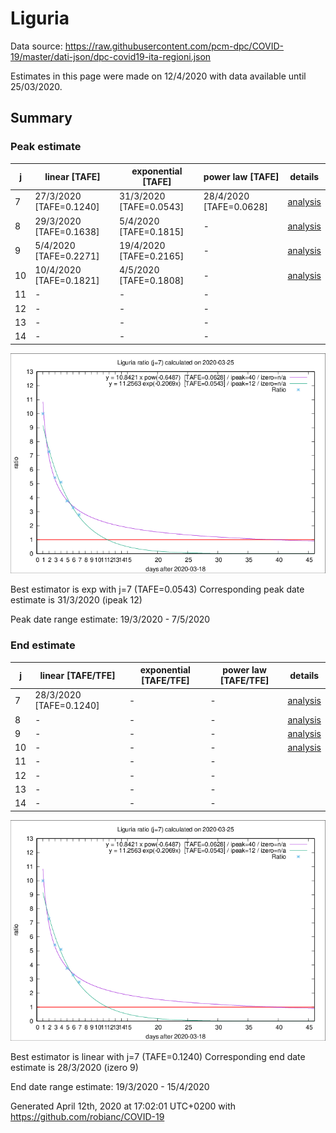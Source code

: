 # Liguria


Data source: https://raw.githubusercontent.com/pcm-dpc/COVID-19/master/dati-json/dpc-covid19-ita-regioni.json

Estimates in this page were made on 12/4/2020 with data available until 25/03/2020.


## Summary 

### Peak estimate 
|j|linear [TAFE]|exponential [TAFE]|power law [TAFE]|details|
|---|----|-----------|---------|-------|
|7|27/3/2020 [TAFE=0.1240]|31/3/2020 [TAFE=0.0543]|28/4/2020 [TAFE=0.0628]|[analysis](COVID-19_liguria_j7_2020-03-25.md)|
|8|29/3/2020 [TAFE=0.1638]|5/4/2020 [TAFE=0.1815]|-|[analysis](COVID-19_liguria_j8_2020-03-25.md)|
|9|5/4/2020 [TAFE=0.2271]|19/4/2020 [TAFE=0.2165]|-|[analysis](COVID-19_liguria_j9_2020-03-25.md)|
|10|10/4/2020 [TAFE=0.1821]|4/5/2020 [TAFE=0.1808]|-|[analysis](COVID-19_liguria_j10_2020-03-25.md)|
|11|-|-|-||
|12|-|-|-||
|13|-|-|-||
|14|-|-|-||

![best peak estimate](COVID-19_liguria_j7_2020-03-25.png)

Best estimator is exp with j=7 (TAFE=0.0543)
Corresponding peak date estimate is 31/3/2020 (ipeak 12)


Peak date range estimate: 19/3/2020 - 7/5/2020

### End estimate 
|j|linear [TAFE/TFE]|exponential [TAFE/TFE]|power law [TAFE/TFE]|details|
|---|----|-----------|---------|-------|
|7|28/3/2020 [TAFE=0.1240]|-|-|[analysis](COVID-19_liguria_j7_2020-03-25.md)|
|8|-|-|-|[analysis](COVID-19_liguria_j8_2020-03-25.md)|
|9|-|-|-|[analysis](COVID-19_liguria_j9_2020-03-25.md)|
|10|-|-|-|[analysis](COVID-19_liguria_j10_2020-03-25.md)|
|11|-|-|-||
|12|-|-|-||
|13|-|-|-||
|14|-|-|-||

![best zero estimate](COVID-19_liguria_j7_2020-03-25.png)

Best estimator is linear with j=7 (TAFE=0.1240)
Corresponding end date estimate is 28/3/2020 (izero 9)


End date range estimate: 19/3/2020 - 15/4/2020

Generated April 12th, 2020 at 17:02:01 UTC+0200 with https://github.com/robianc/COVID-19
